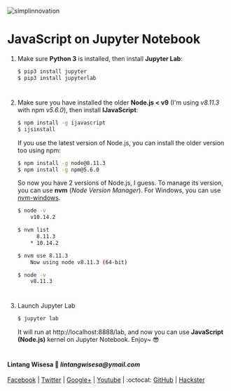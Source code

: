 
![simplinnovation](https://4.bp.blogspot.com/-f7YxPyqHAzY/WJ6VnkvE0SI/AAAAAAAADTQ/0tDQPTrVrtMAFT-q-1-3ktUQT5Il9FGdQCLcB/s350/simpLINnovation1a.png)

# JavaScript on Jupyter Notebook

1. Make sure __Python 3__ is installed, then install __Jupyter Lab__:

    ```bash
    $ pip3 install jupyter
    $ pip3 install jupyterlab
    ```

#

2. Make sure you have installed the older __Node.js < v9__ (I'm using _v8.11.3_ with npm _v5.6.0_), then install __IJavaScript__:

    ```bash
    $ npm install -g ijavascript
    $ ijsinstall
    ```

    If you use the latest version of Node.js, you can install the older version too using npm:

    ```bash
    $ npm install -g node@8.11.3
    $ npm install -g npm@5.6.0
    ```
    
    So now you have 2 versions of Node.js, I guess. To manage its version, you can use __nvm__ (_Node Version Manager_). For Windows, you can use [nvm-windows](https://github.com/coreybutler/nvm-windows).

    ```bash
    $ node -v
        v10.14.2

    $ nvm list
          8.11.3
        * 10.14.2

    $ nvm use 8.11.3
        Now using node v8.11.3 (64-bit)
    
    $ node -v
        v8.11.3
    ```

#

3. Launch Jupyter Lab

    ```bash
    $ jupyter lab 
    ```
    
    It will run at http://localhost:8888/lab, and now you can use __JavaScript (Node.js)__ kernel on Jupyter Notebook. Enjoy~ 😎

#

#### Lintang Wisesa :love_letter: _lintangwisesa@ymail.com_

[Facebook](https://www.facebook.com/lintangbagus) | 
[Twitter](https://twitter.com/Lintang_Wisesa) |
[Google+](https://plus.google.com/u/0/+LintangWisesa1) |
[Youtube](https://www.youtube.com/user/lintangbagus) | 
:octocat: [GitHub](https://github.com/LintangWisesa) |
[Hackster](https://www.hackster.io/lintangwisesa)